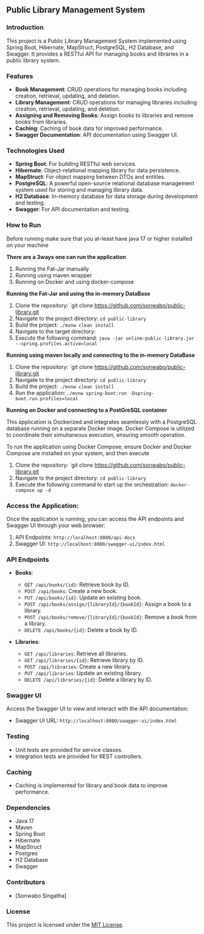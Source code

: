 ## Public Library Management System

### Introduction
This project is a Public Library Management System implemented using Spring Boot, Hibernate, MapStruct, PostgreSQL, H2 Database, and Swagger. It provides a RESTful API for managing books and libraries in a public library system.

### Features
- **Book Management**: CRUD operations for managing books including creation, retrieval, updating, and deletion.
- **Library Management**: CRUD operations for managing libraries including creation, retrieval, updating, and deletion.
- **Assigning and Removing Books**: Assign books to libraries and remove books from libraries.
- **Caching**: Caching of book data for improved performance.
- **Swagger Documentation**: API documentation using Swagger UI.

### Technologies Used
- **Spring Boot**: For building RESTful web services.
- **Hibernate**: Object-relational mapping library for data persistence.
- **MapStruct**: For object mapping between DTOs and entities.
- **PostgreSQL**: A powerful open-source relational database management system used for storing and managing library data.
- **H2 Database**: In-memory database for data storage during development and testing.
- **Swagger**: For API documentation and testing.

### How to Run
Before running make sure that you at-least have java 17 or higher installed on your machine

**There are a 3ways one can run the application**
1. Running the Fat-Jar manually
2. Running using maven wrapper
3. Running on Docker and using docker-compose

**Running the Fat-Jar and using the in-memory DataBase**

1. Clone the repository: `git clone https://github.com/sonwabo/public-library.git
2. Navigate to the project directory: `cd public-library`
3. Build the project: `./mvnw clean install`
4. Navigate to the target directory:
5. Execute the following command: `java -jar online-public-library.jar --spring.profiles.active=local`

**Running using maven locally and connecting to the in-memory DataBase**

1. Clone the repository: `git clone https://github.com/sonwabo/public-library.git
2. Navigate to the project directory: `cd public-library`
3. Build the project: `./mvnw clean install`
4. Run the application: `./mvnw spring-boot:run -Dspring-boot.run.profiles=local`

**Running on Docker and connecting to a PostGreSQL container**

This application is Dockerized and integrates seamlessly with a PostgreSQL database running on a separate Docker image. 
Docker Compose is utilized to coordinate their simultaneous execution, ensuring smooth operation.

To run the application using Docker Compose, ensure Docker and Docker Compose are installed on your system, and then execute
1. Clone the repository: `git clone https://github.com/sonwabo/public-library.git
2. Navigate to the project directory: `cd public-library`
3. Execute the following command to start up the orchestration: `docker-compose up -d`

### Access the Application:
Once the application is running, you can access the API endpoints and Swagger UI through your web browser:

1. API Endpoints: `http://localhost:8080/api-docs`
2. Swagger UI: `http://localhost:8080/swagger-ui/index.html`

### API Endpoints
- **Books**:
    - `GET /api/books/{id}`: Retrieve book by ID.
    - `POST /api/books`: Create a new book.
    - `PUT /api/books/{id}`: Update an existing book.
    - `POST /api/books/assign/{libraryId}/{bookId}`: Assign a book to a library.
    - `POST /api/books/remove/{libraryId}/{bookId}`: Remove a book from a library.
    - `DELETE /api/books/{id}`: Delete a book by ID.

- **Libraries**:
    - `GET /api/libraries`: Retrieve all libraries.
    - `GET /api/libraries/{id}`: Retrieve library by ID.
    - `POST /api/libraries`: Create a new library.
    - `PUT /api/libraries`: Update an existing library.
    - `DELETE /api/libraries/{id}`: Delete a library by ID.

### Swagger UI
Access the Swagger UI to view and interact with the API documentation:
- Swagger UI URL: `http://localhost:8080/swagger-ui/index.html`

### Testing
- Unit tests are provided for service classes.
- Integration tests are provided for REST controllers.

### Caching
- Caching is implemented for library and book data to improve performance.

### Dependencies
- Java 17
- Maven
- Spring Boot
- Hibernate
- MapStruct
- Postgres
- H2 Database
- Swagger

### Contributors
- [Sonwabo Singatha]

### License
This project is licensed under the [MIT License](LICENSE).
